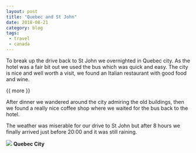 ```yaml
---
layout: post
title: "Quebec and St John"
date: 2018-08-21
category: blog
tags:
 - travel
 - canada 
---
```


<!--start excerpt-->

To break up the drive back to St John we overnighted in Quebec city. As the hotel was a fair bit out we used the bus which was quick and easy. The city is nice and well worth a visit, we found an Italian restaurant with good food and wine.

{{ more }}

After dinner we wandered around the city admiring the old buildings, then we found a really nice coffee shop where we waited for the bus back to the hotel.

The weather was miserable for our drive to St John but after 8 hours we finally arrived just before 20:00 and it was still raining.

![](/images/2018/2018-08-21-quebec.jpg)
**Quebec City**
